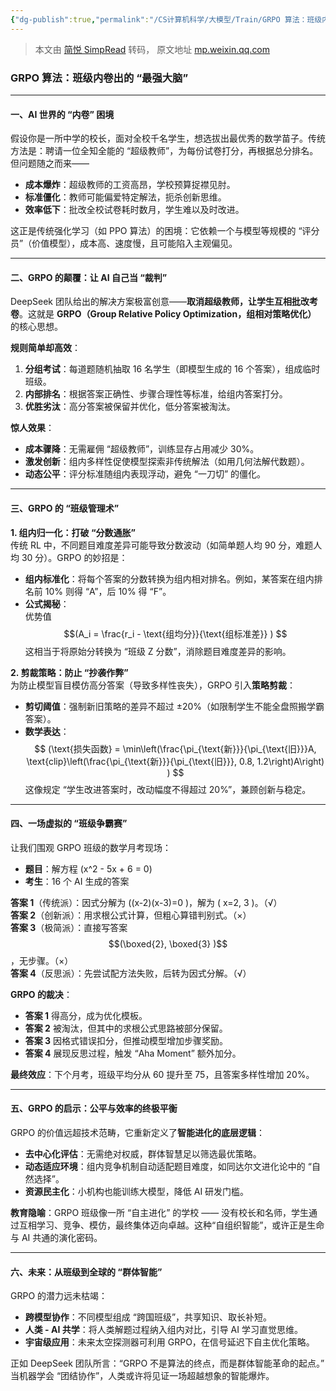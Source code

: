 ```yaml
---
{"dg-publish":true,"permalink":"/CS计算机科学/大模型/Train/GRPO 算法：班级内卷出的 “最强大脑”/","noteIcon":"","created":"2025-01-27T13:14:35.145+08:00","updated":"2025-01-29T16:16:03.223+08:00"}
---
```


> 本文由 [简悦 SimpRead](http://ksria.com/simpread/) 转码， 原文地址 [mp.weixin.qq.com](https://mp.weixin.qq.com/s?__biz=MzA3MDE2OTQ0OA==&mid=2651918255&idx=5&sn=163d52fdc257eec08ec2e50bc7c0131d&chksm=843d621347ecbc5b5c6a9b875aca7866b14f826432b05ad7caf0eae836a47176e6606d75f6ee#rd)

### **GRPO 算法：班级内卷出的 “最强大脑”**

* * *

#### **一、AI 世界的 “内卷” 困境**

假设你是一所中学的校长，面对全校千名学生，想选拔出最优秀的数学苗子。传统方法是：聘请一位全知全能的 “超级教师”，为每份试卷打分，再根据总分排名。但问题随之而来——

*   **成本爆炸**：超级教师的工资高昂，学校预算捉襟见肘。
*   **标准僵化**：教师可能偏爱特定解法，扼杀创新思维。
*   **效率低下**：批改全校试卷耗时数月，学生难以及时改进。

这正是传统强化学习（如 PPO 算法）的困境：它依赖一个与模型等规模的 “评分员”（价值模型），成本高、速度慢，且可能陷入主观偏见。

* * *

#### **二、GRPO 的颠覆：让 AI 自己当 “裁判”**

DeepSeek 团队给出的解决方案极富创意——**取消超级教师，让学生互相批改考卷**。这就是 **GRPO（Group Relative Policy Optimization，组相对策略优化）** 的核心思想。

**规则简单却高效**：

1.  **分组考试**：每道题随机抽取 16 名学生（即模型生成的 16 个答案），组成临时班级。
2.  **内部排名**：根据答案正确性、步骤合理性等标准，给组内答案打分。
3.  **优胜劣汰**：高分答案被保留并优化，低分答案被淘汰。

**惊人效果**：
*   **成本骤降**：无需雇佣 “超级教师”，训练显存占用减少 30%。
*   **激发创新**：组内多样性促使模型探索非传统解法（如用几何法解代数题）。  
*   **动态公平**：评分标准随组内表现浮动，避免 “一刀切” 的僵化。

* * *

#### **三、GRPO 的 “班级管理术”**

**1. 组内归一化：打破 “分数通胀”**  
传统 RL 中，不同题目难度差异可能导致分数波动（如简单题人均 90 分，难题人均 30 分）。GRPO 的妙招是：  
*   **组内标准化**：将每个答案的分数转换为组内相对排名。例如，某答案在组内排名前 10% 则得 “A”，后 10% 得 “F”。
*   **公式揭秘**：  
    优势值 $$(A_i = \frac{r_i - \text{组均分}}{\text{组标准差}} ) $$
    这相当于将原始分转换为 “班级 Z 分数”，消除题目难度差异的影响。

**2. 剪裁策略：防止 “抄袭作弊”**  
为防止模型盲目模仿高分答案（导致多样性丧失），GRPO 引入**策略剪裁**：

*   **剪切阈值**：强制新旧策略的差异不超过 ±20%（如限制学生不能全盘照搬学霸答案）。
*   **数学表达**：  
$$
    (\text{损失函数} = \min\left(\frac{\pi_{\text{新}}}{\pi_{\text{旧}}}A, \text{clip}\left(\frac{\pi_{\text{新}}}{\pi_{\text{旧}}}, 0.8, 1.2\right)A\right) )  
$$
    这像规定 “学生改进答案时，改动幅度不得超过 20%”，兼顾创新与稳定。

* * *

#### **四、一场虚拟的 “班级争霸赛”**

让我们围观 GRPO 班级的数学月考现场：

*   **题目**：解方程 (x^2 - 5x + 6 = 0)  
*   **考生**：16 个 AI 生成的答案
    

**答案 1**（传统派）：因式分解为 ((x-2)(x-3)=0 )，解为 ( x=2, 3 )。（√）  
**答案 2**（创新派）：用求根公式计算，但粗心算错判别式。（×）  
**答案 3**（极简派）：直接写答案$$(\boxed{2}, \boxed{3} )$$，无步骤。（×）  
**答案 4**（反思派）：先尝试配方法失败，后转为因式分解。（√）

**GRPO 的裁决**：
*   **答案 1** 得高分，成为优化模板。
*   **答案 2** 被淘汰，但其中的求根公式思路被部分保留。
*   **答案 3** 因格式错误扣分，但推动模型增加步骤奖励。  
*   **答案 4** 展现反思过程，触发 “Aha Moment” 额外加分。
    
**最终效应**：下个月考，班级平均分从 60 提升至 75，且答案多样性增加 20%。

* * *

#### **五、GRPO 的启示：公平与效率的终极平衡**

GRPO 的价值远超技术范畴，它重新定义了**智能进化的底层逻辑**：

*   **去中心化评估**：无需绝对权威，群体智慧足以筛选最优策略。
*   **动态适应环境**：组内竞争机制自动适配题目难度，如同达尔文进化论中的 “自然选择”。
*   **资源民主化**：小机构也能训练大模型，降低 AI 研发门槛。

**教育隐喻**：GRPO 班级像一所 “自主进化” 的学校 —— 没有校长和名师，学生通过互相学习、竞争、模仿，最终集体迈向卓越。这种“自组织智能”，或许正是生命与 AI 共通的演化密码。

* * *
#### **六、未来：从班级到全球的 “群体智能”**

GRPO 的潜力远未枯竭：

*   **跨模型协作**：不同模型组成 “跨国班级”，共享知识、取长补短。
*   **人类 - AI 共学**：将人类解题过程纳入组内对比，引导 AI 学习直觉思维。
*   **宇宙级应用**：未来太空探测器可利用 GRPO，在信号延迟下自主优化策略。

正如 DeepSeek 团队所言：“GRPO 不是算法的终点，而是群体智能革命的起点。” 当机器学会 “团结协作”，人类或许将见证一场超越想象的智能爆炸。